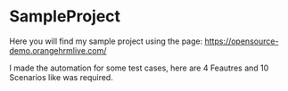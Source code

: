# SampleProject
Here you will find my sample project using the page: https://opensource-demo.orangehrmlive.com/

I made the automation for some test cases, here are 4 Feautres and 10 Scenarios like was required.

